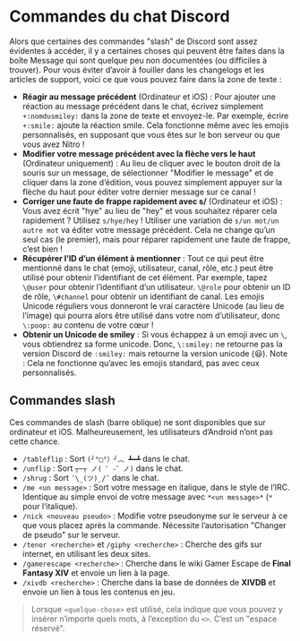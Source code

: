 <!-- TITLE: [FR] Commandes du chat -->
<!-- SUBTITLE: Décrit toutes les commandes de discussion disponibles, même les commandes non évidentes / non documentées -->

# Commandes du chat Discord

Alors que certaines des commandes "slash" de Discord sont assez évidentes à accéder, il y a certaines choses qui peuvent être faites dans la boîte Message qui sont quelque peu non documentées (ou difficiles à trouver). Pour vous éviter d’avoir à fouiller dans les changelogs et les articles de support, voici ce que vous pouvez faire dans la zone de texte :

* **Réagir au message précédent** (Ordinateur et iOS) : Pour ajouter une réaction au message précédent dans le chat, écrivez simplement `+:nomdusmiley:` dans la zone de texte et envoyez-le. Par exemple, écrire `+:smile:` ajoute la réaction smile. Cela fonctionne même avec les emojis personnalisés, en supposant que vous êtes sur le bon serveur ou que vous avez Nitro !
* **Modifier votre message précédent avec la flèche vers le haut** (Ordinateur uniquement) : Au lieu de cliquer avec le bouton droit de la souris sur un message, de sélectionner "Modifier le message" et de cliquer dans la zone d’édition, vous pouvez simplement appuyer sur la flèche du haut pour éditer votre dernier message sur ce canal !
* **Corriger une faute de frappe rapidement avec s/** (Ordinateur et iOS) : Vous avez écrit "hye" au lieu de "hey" et vous souhaitez réparer cela rapidement ? Utilisez `s/hye/hey` ! Utiliser une variation de `s/un mot/un autre mot` va éditer votre message précédent. Cela ne change qu’un seul cas (le premier), mais pour réparer rapidement une faute de frappe, c’est bien !
* **Récupérer l’ID d’un élément à mentionner** : Tout ce qui peut être mentionné dans le chat (emoji, utilisateur, canal, rôle, etc.) peut être utilisé pour obtenir l’identifiant de cet élément. Par exemple, tapez `\@user` pour obtenir l’identifiant d’un utilisateur. `\@role` pour obtenir un ID de rôle, `\#channel` pour obtenir un identifiant de canal. Les emojis Unicode réguliers vous donneront le vrai caractère Unicode (au lieu de l’image) qui pourra alors être utilisé dans votre nom d’utilisateur, donc `\:poop:` au contenu de votre cœur !
* **Obtenir un Unicode de smiley** : Si vous échappez à un emoji avec un `\`, vous obtiendrez sa forme unicode. Donc, `\:smiley:` ne retourne pas la version Discord de `:smiley:` mais retourne la version unicode (😃). Note : Cela ne fonctionne qu’avec les emojis standard, pas avec ceux personnalisés.

## Commandes slash

Ces commandes de slash (barre oblique) ne sont disponibles que sur ordinateur et iOS. Malheureusement, les utilisateurs d’Android n’ont pas cette chance.

* `/tableflip` : Sort `(╯°□°）╯︵ ┻━┻` dans le chat.
* `/unflip` : Sort `┬─┬ ノ( ゜-゜ノ)` dans le chat.
* `/shrug` : Sort `¯\_(ツ)_/¯` dans le chat.
* `/me <un message>` : Sort votre message en italique, dans le style de l’IRC. Identique au simple envoi de votre message avec `*<un message>*` (`*` pour l’italique).
* `/nick <nouveau pseudo>` : Modifie votre pseudonyme sur le serveur à ce que vous placez après la commande. Nécessite l’autorisation "Changer de pseudo" sur le serveur.
* `/tenor <recherche>` et `/giphy <recherche>` : Cherche des gifs sur internet, en utilisant les deux sites.
* `/gamerescape <recherche>` : Cherche dans le wiki Gamer Escape de **Final Fantasy XIV** et envoie un lien à la page.
* `/xivdb <recherche>` : Cherche dans la base de données de **XIVDB** et envoie un lien à tous les contenus en jeu.

> Lorsque `<quelque-chose>` est utilisé, cela indique que vous pouvez y insérer n’importe quels mots, à l’exception du `<>`. C’est un "espace réservé".
